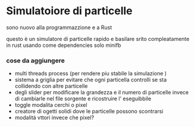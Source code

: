 # Simulatoiore di particelle


sono nuovo alla programmazzione e a Rust


questo è un simulatore di particelle rapido e basilare srito compleatamente in rust usando come
dependencies solo minifb

### cose da aggiungere
- multi threads process (per rendere piu stabile la simulazione )
- sistema a griglia per evitare che ogni particella controlli se sta collidendo con altre particelle
- degli slider per modificare la grandezza e il numero di particelle invece di cambiarle nel file sorgente e ricostruire l' eseguibbile
- toggle modalita cerchi o pixel
- creatore di ogetti solidi dove le particelle possono scontrarsi
- modalità vttori invece che pixel?
